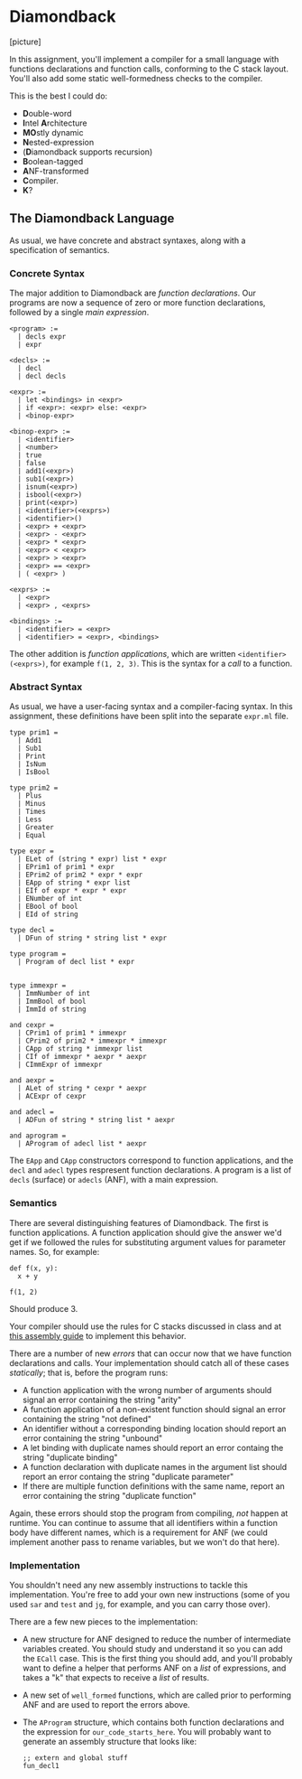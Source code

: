 # Diamondback

[picture]

In this assignment, you'll implement a compiler for a small language with
functions declarations and function calls, conforming to the C stack layout.
You'll also add some static well-formedness checks to the compiler.

This is the best I could do:

- **D**ouble-word
- **I**ntel **A**rchitecture
- **MO**stly dynamic
- **N**ested-expression
- (**D**iamondback supports recursion)
- **B**oolean-tagged
- **A**NF-transformed
- **C**ompiler.
- **K**?

## The Diamondback Language

As usual, we have concrete and abstract syntaxes, along with a specification
of semantics.

### Concrete Syntax

The major addition to Diamondback are _function declarations_.  Our programs
are now a sequence of zero or more function declarations, followed by a single
_main expression_.

```
<program> :=
  | decls expr
  | expr

<decls> :=
  | decl
  | decl decls

<expr> :=
  | let <bindings> in <expr>
  | if <expr>: <expr> else: <expr>
  | <binop-expr>

<binop-expr> :=
  | <identifier>
  | <number>
  | true
  | false
  | add1(<expr>)
  | sub1(<expr>)
  | isnum(<expr>)
  | isbool(<expr>)
  | print(<expr>)
  | <identifier>(<exprs>)
  | <identifier>()
  | <expr> + <expr>
  | <expr> - <expr>
  | <expr> * <expr>
  | <expr> < <expr>
  | <expr> > <expr>
  | <expr> == <expr>
  | ( <expr> )

<exprs> :=
  | <expr>
  | <expr> , <exprs>

<bindings> :=
  | <identifier> = <expr>
  | <identifier> = <expr>, <bindings>
```

The other addition is _function applications_, which are written
`<identifier>(<exprs>)`, for example `f(1, 2, 3)`.  This is the syntax for a
_call_ to a function.

### Abstract Syntax

As usual, we have a user-facing syntax and a compiler-facing syntax.  In this
assignment, these definitions have been split into the separate `expr.ml`
file.

```
type prim1 =
  | Add1
  | Sub1
  | Print
  | IsNum
  | IsBool

type prim2 =
  | Plus
  | Minus
  | Times
  | Less
  | Greater
  | Equal

type expr =
  | ELet of (string * expr) list * expr
  | EPrim1 of prim1 * expr
  | EPrim2 of prim2 * expr * expr
  | EApp of string * expr list
  | EIf of expr * expr * expr
  | ENumber of int
  | EBool of bool
  | EId of string

type decl =
  | DFun of string * string list * expr

type program =
  | Program of decl list * expr


type immexpr =
  | ImmNumber of int
  | ImmBool of bool
  | ImmId of string

and cexpr =
  | CPrim1 of prim1 * immexpr
  | CPrim2 of prim2 * immexpr * immexpr
  | CApp of string * immexpr list
  | CIf of immexpr * aexpr * aexpr
  | CImmExpr of immexpr

and aexpr =
  | ALet of string * cexpr * aexpr
  | ACExpr of cexpr

and adecl =
  | ADFun of string * string list * aexpr

and aprogram =
  | AProgram of adecl list * aexpr
```

The `EApp` and `CApp` constructors correspond to function applications, and
the `decl` and `adecl` types respresent function declarations.  A program is a
list of `decls` (surface) or `adecls` (ANF), with a main expression.

### Semantics

There are several distinguishing features of Diamondback.  The first is
function applications.  A function application should give the answer we'd get
if we followed the rules for substituting argument values for parameter names.
So, for example:

```
def f(x, y):
  x + y

f(1, 2)
```

Should produce 3.

Your compiler should use the rules for C stacks discussed in class and at
[this assembly guide](http://www.cs.virginia.edu/~evans/cs216/guides/x86.html) 
to implement this behavior.

There are a number of new _errors_ that can occur now that we have function
declarations and calls.  Your implementation should catch all of these cases
_statically_; that is, before the program runs:

- A function application with the wrong number of arguments should signal an
  error containing the string "arity"
- A function application of a non-existent function should signal an error
  containing the string "not defined"
- An identifier without a corresponding binding location should report an
  error containing the string "unbound"
- A let binding with duplicate names should report an error containg the
  string "duplicate binding"
- A function declaration with duplicate names in the argument list should
  report an error containg the string "duplicate parameter"
- If there are multiple function definitions with the same name, report an
  error containing the string "duplicate function"

Again, these errors should stop the program from compiling, _not_ happen at
runtime.  You can continue to assume that all identifiers within a function
body have different names, which is a requirement for ANF (we could implement
another pass to rename variables, but we won't do that here).

### Implementation

You shouldn't need any new assembly instructions to tackle this
implementation.  You're free to add your own new instructions (some of you
used `sar` and `test` and `jg`, for example, and you can carry those over).

There are a few new pieces to the implementation:

- A new structure for ANF designed to reduce the number of intermediate
  variables created.  You should study and understand it so you can add the
  `ECall` case.  This is the first thing you should add, and you'll probably
  want to define a helper that performs ANF on a _list_ of expressions, and
  takes a "k" that expects to receive a _list_ of results.
- A new set of `well_formed` functions, which are called prior to performing
  ANF and are used to report the errors above.
- The `AProgram` structure, which contains both function declarations and the
  expression for `our_code_starts_here`.  You will probably want to generate
  an assembly structure that looks like:

  ```
  ;; extern and global stuff
  fun_decl1

  ```

